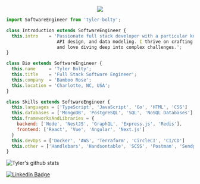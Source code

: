 <p align="center">
  <img src="https://images.unsplash.com/photo-1603298529316-06ab1d7b86d7?ixid=MnwxMjA3fDB8MHxwaG90by1wYWdlfHx8fGVufDB8fHx8&ixlib=rb-1.2.1&auto=format&fit=crop&w=2046&q=80"  />
</p>

```js
import SoftwareEngineer from 'tyler-bolty';

class Introduction extends SoftwareEngineer {
  this.intro    = 'Passionate full stack developer with a particular knack for backend intricacies,
                   API design, and data modeling. I thrive on crafting high-quality web applications
                   and love diving deep into complex challenges.';
}

class Bio extends SoftwareEngineer {
  this.name     = 'Tyler Bolty';
  this.title    = 'Full Stack Software Engineer';
  this.company  = 'Bamboo Rose';
  this.location = 'Charlotte, NC, USA';
}

class Skills extends SoftwareEngineer {
  this.languages = ['TypeScript', 'JavaScript', 'Go', 'HTML', 'CSS']
  this.databases = ['MongoDB', 'PostgreSQL', 'SQL', 'NoSQL Databases']
  this.frameworksAndLibraries = {
    backend: ['Node', 'NestJS', 'GraphQL', 'Express.js', 'Redis'],
    frontend: ['React', 'Vue', 'Angular', 'Next.js']
  }
  this.devOps = ['Docker', 'AWS', 'Terraform', 'CircleCI', 'CI/CD']
  this.other = ['Handlebars', 'Handsontable', 'SCSS', 'Postman', 'Sendgrid', 'Jira']
}

```

![Tyler's github stats](https://github-readme-stats.vercel.app/api?username=tsbolty&bg_color=071A2C&icon_color=4194FD&show_icons=true&count_private=true&theme=tokyonight&line_height=27&text_color=FFFFFF&show_icons=true&hide=stars,issues)

[![Linkedin Badge](https://img.shields.io/badge/-Tyler%20Bolty-blue?style=flat-square&logo=Linkedin&logoColor=white&link=https://www.linkedin.com/in/tyler-bolty/)](https://www.linkedin.com/in/tyler-bolty/)
